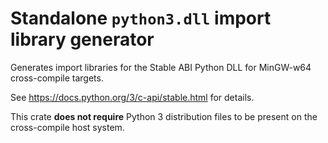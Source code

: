 Standalone `python3.dll` import library generator
=================================================

Generates import libraries for the Stable ABI Python DLL
for MinGW-w64 cross-compile targets.

See <https://docs.python.org/3/c-api/stable.html> for details.

This crate **does not require** Python 3 distribution files
to be present on the cross-compile host system.
